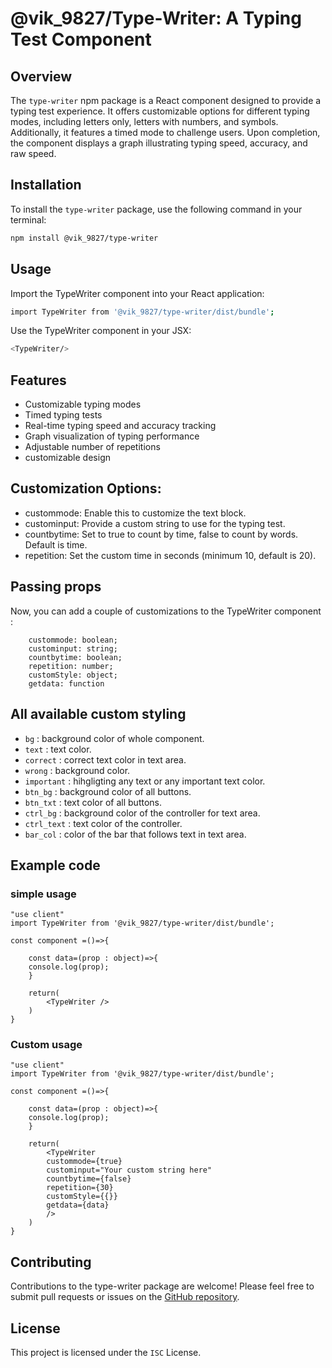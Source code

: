 # @vik_9827/Type-Writer: A Typing Test Component

## Overview

The `type-writer` npm package is a React component designed to provide a typing test experience. It offers customizable options for different typing modes, including letters only, letters with numbers, and symbols. Additionally, it features a timed mode to challenge users. Upon completion, the component displays a graph illustrating typing speed, accuracy, and raw speed.

## Installation

To install the `type-writer` package, use the following command in your terminal:

```bash
npm install @vik_9827/type-writer
```
## Usage

Import the TypeWriter component into your React application:

```bash
import TypeWriter from '@vik_9827/type-writer/dist/bundle';
```

Use the TypeWriter component in your JSX:

```bash
<TypeWriter/>
```
## Features
* Customizable typing modes
* Timed typing tests
* Real-time typing speed and accuracy tracking
* Graph visualization of typing performance
* Adjustable number of repetitions
* customizable design

## Customization Options:
* custommode: Enable this to customize the text block.
* custominput: Provide a custom string to use for the typing test.
* countbytime: Set to true to count by time, false to count by words. Default is time.
* repetition: Set the custom time in seconds (minimum 10, default is 20).


## Passing props
Now, you can add a couple of customizations to the TypeWriter component :

```
    custommode: boolean;
    custominput: string;
    countbytime: boolean;
    repetition: number;
    customStyle: object;
    getdata: function
```

## All available custom styling

* ```bg``` : background color of whole component.
* ```text``` : text color.
* ```correct``` : correct text color in text area. 
* ```wrong``` : background color.
* ```important``` : hihgligting any text or any important text color.
* ```btn_bg``` : background color of all buttons.
* ```btn_txt``` : text color of all buttons.
* ```ctrl_bg``` : background color of the controller for text area.
* ```ctrl_text``` : text color of the controller.
* ```bar_col``` : color of the bar that follows text in text area.

## Example code 

### simple usage


```
"use client"
import TypeWriter from '@vik_9827/type-writer/dist/bundle';

const component =()=>{

    const data=(prop : object)=>{
    console.log(prop);
    }

    return(
        <TypeWriter />
    )
}
```

### Custom usage

```
"use client"
import TypeWriter from '@vik_9827/type-writer/dist/bundle';

const component =()=>{

    const data=(prop : object)=>{
    console.log(prop);
    }

    return(
        <TypeWriter
        custommode={true}
        custominput="Your custom string here"
        countbytime={false}
        repetition={30}
        customStyle={{}}
        getdata={data}
        />
    )
}
```


## Contributing
Contributions to the type-writer package are welcome! Please feel free to submit pull requests or issues on the [GitHub repository](https://github.com/some-coder-whowantstocode/type-writer-package).

## License
This project is licensed under the ``` ISC ``` License.
